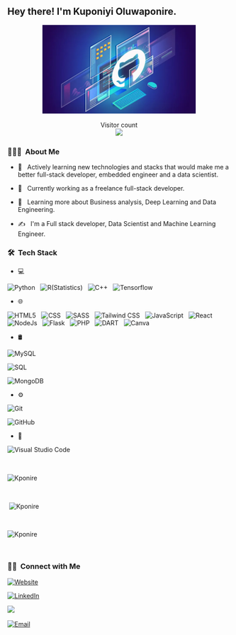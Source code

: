 <h2> Hey there! I'm Kuponiyi Oluwaponire.</h2>

<p align="center">

<img src="image1.png" height="200"/>
</p>
<p align="center"> 
  Visitor count<br>
  <img src="https://profile-counter.glitch.me/Kponire/count.svg" />
</p>


<h3> 👨🏻‍💻 &nbsp;About Me </h3>



- 🤔 &nbsp; Actively learning new technologies and stacks that would make me a better full-stack developer, embedded engineer and a data scientist.


- 💼 &nbsp; Currently working as a freelance full-stack developer.


- 🌱 &nbsp; Learning more about Business analysis, Deep Learning and Data Engineering.

- ✍️ &nbsp; I'm a Full stack developer, Data Scientist and Machine Learning Engineer.

<h3> 🛠 &nbsp;Tech Stack</h3>

- 💻 &nbsp;

 
![Python](https://img.shields.io/badge/Python-3776AB?style=for-the-badge&logo=python&logoColor=white)
&nbsp; ![R(Statistics)](https://img.shields.io/badge/R-276DC3?style=for-the-badge&logo=r&logoColor=white)
&nbsp; ![C++](https://img.shields.io/badge/-C++-333333?style=flat&logo=C%2B%2B&logoColor=00599C)
&nbsp; ![Tensorflow](https://img.shields.io/badge/TensorFlow-FF6F00?style=for-the-badge&logo=tensorflow&logoColor=white)

- 🌐 &nbsp;

![HTML5](https://img.shields.io/badge/-HTML5-333333?style=flat&logo=HTML5)
&nbsp; ![CSS](https://img.shields.io/badge/-CSS-333333?style=flat&logo=CSS3&logoColor=1572B6)
&nbsp; ![SASS](https://img.shields.io/badge/Sass-CC6699?style=for-the-badge&logo=sass&logoColor=white)
&nbsp; ![Tailwind CSS](https://img.shields.io/badge/Tailwind_CSS-38B2AC?style=for-the-badge&logo=tailwind-css&logoColor=white)
&nbsp; ![JavaScript](https://img.shields.io/badge/JavaScript-F7DF1E?style=for-the-badge&logo=javascript&logoColor=black)
&nbsp; ![React](https://img.shields.io/badge/React-20232A?style=for-the-badge&logo=react&logoColor=61DAFB)
&nbsp; ![NodeJs](https://img.shields.io/badge/Node.js-43853D?style=for-the-badge&logo=node.js&logoColor=white)
&nbsp; ![Flask](https://img.shields.io/badge/Flask-000000?style=for-the-badge&logo=flask&logoColor=white)
&nbsp; ![PHP](https://img.shields.io/badge/PHP-777BB4?style=for-the-badge&logo=php&logoColor=white)
&nbsp; ![DART](https://img.shields.io/badge/Dart-0175C2?style=for-the-badge&logo=dart&logoColor=white)
&nbsp; ![Canva](https://img.shields.io/badge/Canva-%2300C4CC.svg?&style=for-the-badge&logo=Canva&logoColor=white)

- 🛢 &nbsp;

![MySQL](https://img.shields.io/badge/MySQL-00000F?style=for-the-badge&logo=mysql&logoColor=white)

![SQL](https://img.shields.io/badge/SQLite-07405E?style=for-the-badge&logo=sqlite&logoColor=white)

![MongoDB](https://img.shields.io/badge/MongoDB-4EA94B?style=for-the-badge&logo=mongodb&logoColor=white)

- ⚙️ &nbsp;

![Git](https://img.shields.io/badge/-Git-333333?style=flat&logo=git)

![GitHub](https://img.shields.io/badge/-GitHub-333333?style=flat&logo=github)

- 🔧 &nbsp;

![Visual Studio Code](https://img.shields.io/badge/-Visual%20Studio%20Code-333333?style=flat&logo=visual-studio-code&logoColor=007ACC)

  

<br/>



<p><img align="center"
 src="https://github-readme-stats.vercel.app/api/top-langs?username=Kponire&show_icons=true&locale=en&bg_color=0d1117&text_color=ffffff&layout=compact"
alt="Kponire" bg_color=#808080/></p>



<br>

<p>&nbsp;<img align="center" src="https://github-readme-stats.vercel.app/api?username=Kponire&show_icons=true&locale=en&bg_color=0d1117&text_color=ffffff&repo=convoychat"
alt="Kponire" /></p>
<br>

<p><img align="center" src="https://github-readme-streak-stats.herokuapp.com/?user=Kponire&theme=dark&background=0d1117&date_format=M%20j%5B%2C%20Y%5D" alt="Kponire" /></p>
    
<br/>
<h3> 🤝🏻 &nbsp;Connect with Me </h3>

<p align="center"> 
  
<a href="https://Kponire.github.io/"><img alt="Website" src="https://img.shields.io/badge/Website-blue?style=flat-square&logo=google-chrome"></a>

<a href="https://www.linkedin.com/in/kuponiyi-oluwaponire-54a265249"><img alt="LinkedIn" src="https://img.shields.io/badge/LinkedIn-blue?style=flat-square&logo=linkedin"></a>

<a href="https://twitter.com/PonireKuponiyi?s=09" target="blank"><img  src="https://img.shields.io/badge/Twitter-blue?style=flat-square&logo=twitter"></a> 

<a href="kponire@gmail.com@gmail.com"><img alt="Email" src="https://img.shields.io/badge/Gmail-D14836?style=for-the-badge&logo=gmail&logoColor=white"></a>

</p>


</p>
